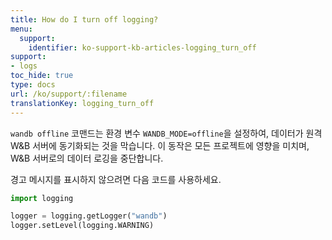 ```yaml
---
title: How do I turn off logging?
menu:
  support:
    identifier: ko-support-kb-articles-logging_turn_off
support:
- logs
toc_hide: true
type: docs
url: /ko/support/:filename
translationKey: logging_turn_off
---
```

`wandb offline` 코맨드는 환경 변수 `WANDB_MODE=offline`을 설정하여, 데이터가 원격 W&B 서버에 동기화되는 것을 막습니다. 이 동작은 모든 프로젝트에 영향을 미치며, W&B 서버로의 데이터 로깅을 중단합니다.

경고 메시지를 표시하지 않으려면 다음 코드를 사용하세요.

```python
import logging

logger = logging.getLogger("wandb")
logger.setLevel(logging.WARNING)
```